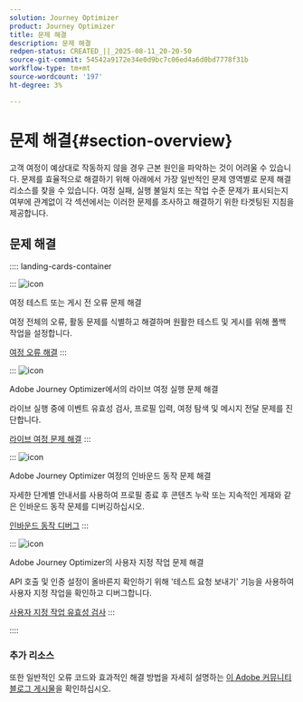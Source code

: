 ```yaml
---
solution: Journey Optimizer
product: Journey Optimizer
title: 문제 해결
description: 문제 해결
redpen-status: CREATED_||_2025-08-11_20-20-50
source-git-commit: 54542a9172e34e0d9bc7c06ed4a6d0bd7778f31b
workflow-type: tm+mt
source-wordcount: '197'
ht-degree: 3%

---
```



# 문제 해결{#section-overview}

고객 여정이 예상대로 작동하지 않을 경우 근본 원인을 파악하는 것이 어려울 수 있습니다. 문제를 효율적으로 해결하기 위해 아래에서 가장 일반적인 문제 영역별로 문제 해결 리소스를 찾을 수 있습니다. 여정 실패, 실행 불일치 또는 작업 수준 문제가 표시되는지 여부에 관계없이 각 섹션에서는 이러한 문제를 조사하고 해결하기 위한 타겟팅된 지침을 제공합니다.

## 문제 해결

:::: landing-cards-container

:::
![icon](https://cdn.experienceleague.adobe.com/icons/list-check.svg?lang=ko)

여정 테스트 또는 게시 전 오류 문제 해결

여정 전체의 오류, 활동 문제를 식별하고 해결하며 원활한 테스트 및 게시를 위해 폴백 작업을 설정합니다.

[여정 오류 해결](../using/building-journeys/troubleshooting.md)
:::

:::
![icon](https://cdn.experienceleague.adobe.com/icons/code-branch.svg?lang=ko)

Adobe Journey Optimizer에서의 라이브 여정 실행 문제 해결

라이브 실행 중에 이벤트 유효성 검사, 프로필 입력, 여정 탐색 및 메시지 전달 문제를 진단합니다.

[라이브 여정 문제 해결](../using/building-journeys/troubleshooting-execution.md)
:::

:::
![icon](https://cdn.experienceleague.adobe.com/icons/puzzle-piece.svg?lang=ko)

Adobe Journey Optimizer 여정의 인바운드 동작 문제 해결

자세한 단계별 안내서를 사용하여 프로필 종료 후 콘텐츠 누락 또는 지속적인 게재와 같은 인바운드 동작 문제를 디버깅하십시오.

[인바운드 동작 디버그](../using/building-journeys/troubleshooting-inbound.md)
:::

:::
![icon](https://cdn.experienceleague.adobe.com/icons/gear.svg?lang=ko)

Adobe Journey Optimizer의 사용자 지정 작업 문제 해결

API 호출 및 인증 설정이 올바른지 확인하기 위해 &#39;테스트 요청 보내기&#39; 기능을 사용하여 사용자 지정 작업을 확인하고 디버그합니다.

[사용자 지정 작업 유효성 검사](../using/action/troubleshoot-custom-action.md)
:::

::::

### 추가 리소스

또한 일반적인 오류 코드와 효과적인 해결 방법을 자세히 설명하는 [이 Adobe 커뮤니티 블로그 게시물](https://experienceleaguecommunities.adobe.com/t5/journey-optimizer-blogs/demystifying-adobe-journey-optimizer-error-codes-root-causes-and/ba-p/760884?profile.language=ko)을 확인하십시오.
